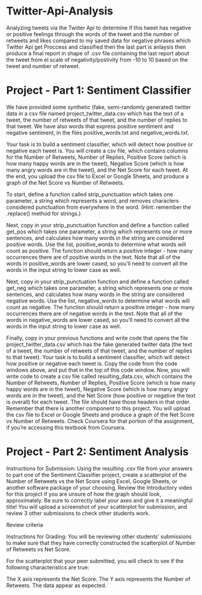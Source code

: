 # Twitter-Api-Analysis
Analyzing tweets via the Twiiter Api to determine if this tweet has negative or positive feelings through the words of the tweet and the number of retweets and likes compared to my saved data for negative phrases which Twitter Api get Proccess and classified then the last part is anlaysis then produce a final report in shape of .csv file containing the last report about the tweet from el scale of negativity/postivity   from -10 to 10 based on the tweet and number of retweet. 


# Project - Part 1: Sentiment Classifier
We have provided some synthetic (fake, semi-randomly generated) twitter data in a csv file named project_twitter_data.csv which has the text of a tweet, the number of retweets of that tweet, and the number of replies to that tweet. We have also words that express positive sentiment and negative sentiment, in the files positive_words.txt and negative_words.txt.</br>

Your task is to build a sentiment classifier, which will detect how positive or negative each tweet is. You will create a csv file, which contains columns for the Number of Retweets, Number of Replies, Positive Score (which is how many happy words are in the tweet), Negative Score (which is how many angry words are in the tweet), and the Net Score for each tweet. At the end, you upload the csv file to Excel or Google Sheets, and produce a graph of the Net Score vs Number of Retweets.</br>

To start, define a function called strip_punctuation which takes one parameter, a string which represents a word, and removes characters considered punctuation from everywhere in the word. (Hint: remember the .replace() method for strings.)</br>

Next, copy in your strip_punctuation function and define a function called get_pos which takes one parameter, a string which represents one or more sentences, and calculates how many words in the string are considered positive words. Use the list, positive_words to determine what words will count as positive. The function should return a positive integer - how many occurrences there are of positive words in the text. Note that all of the words in positive_words are lower cased, so you’ll need to convert all the words in the input string to lower case as well.</br>

Next, copy in your strip_punctuation function and define a function called get_neg which takes one parameter, a string which represents one or more sentences, and calculates how many words in the string are considered negative words. Use the list, negative_words to determine what words will count as negative. The function should return a positive integer - how many occurrences there are of negative words in the text. Note that all of the words in negative_words are lower cased, so you’ll need to convert all the words in the input string to lower case as well.</br>

Finally, copy in your previous functions and write code that opens the file project_twitter_data.csv which has the fake generated twitter data (the text of a tweet, the number of retweets of that tweet, and the number of replies to that tweet). Your task is to build a sentiment classifier, which will detect how positive or negative each tweet is. Copy the code from the code windows above, and put that in the top of this code window. Now, you will write code to create a csv file called resulting_data.csv, which contains the Number of Retweets, Number of Replies, Positive Score (which is how many happy words are in the tweet), Negative Score (which is how many angry words are in the tweet), and the Net Score (how positive or negative the text is overall) for each tweet. The file should have those headers in that order. Remember that there is another component to this project. You will upload the csv file to Excel or Google Sheets and produce a graph of the Net Score vs Number of Retweets. Check Coursera for that portion of the assignment, if you’re accessing this textbook from Coursera.</br>

# Project - Part 2: Sentiment Analysis
Instructions for Submission: Using the resulting .csv file from your answers to part one of the Sentiment Classifier project, create a scatterplot of the Number of Retweets vs the Net Score using Excel, Google Sheets, or another software package of your choosing. Review the Introductory video for this project if you are unsure of how the graph should look, approximately. Be sure to correctly label your axes and give it a meaningful title! You will upload a screenshot of your scatterplot for submission, and review 3 other submissions to check other students work.</br>

Review criteria</br>

Instructions for Grading: You will be reviewing other students’ submissions to make sure that they have correctly constructed the scatterplot of Number of Retweets vs Net Score.</br>

For the scatterplot that your peer submitted, you will check to see if the following characteristics are true:</br>

The X axis represents the Net Score. The Y axis represents the Number of Retweets. The data appear as expected.</br>
